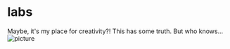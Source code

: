# labs
Maybe, it's my place for creativity?!
This has some truth. 
But who knows...
![picture](https://github.com/FutureTribute/labs/raw/path/to/11.jpg)
